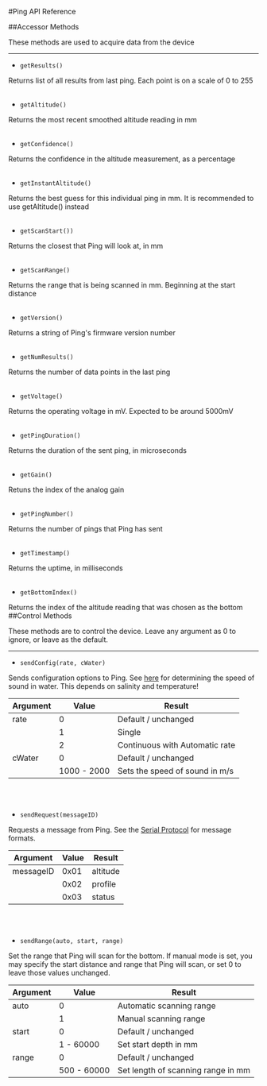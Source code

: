 #Ping API Reference

##Accessor Methods

These methods are used to acquire data from the device

-----

* `getResults()`

Returns list of all results from last ping. Each point is on a scale of 0 to 255
<br/>
<br/>

* `getAltitude()`

Returns the most recent smoothed altitude reading in mm
<br/>
<br/>

* `getConfidence()`

Returns the confidence in the altitude measurement, as a percentage
<br/>
<br/>

* `getInstantAltitude()`

Returns the best guess for this individual ping in mm. It is recommended to use getAltitude() instead
<br/>
<br/>

* `getScanStart())`

Returns the closest that Ping will look at, in mm
<br/>
<br/>

* `getScanRange()`

Returns the range that is being scanned in mm. Beginning at the start distance
<br/>
<br/>

* `getVersion()`

Returns a string of Ping's firmware version number
<br/>
<br/>

* `getNumResults()`

Returns the number of data points in the last ping
<br/>
<br/>

* `getVoltage()`

Returns the operating voltage in mV. Expected to be around 5000mV
<br/>
<br/>

* `getPingDuration()`

Returns the duration of the sent ping, in microseconds
<br/>
<br/>

* `getGain()`

Retuns the index of the analog gain
<br/>
<br/>

* `getPingNumber()`

Returns the number of pings that Ping has sent
<br/>
<br/>

* `getTimestamp()`

Returns the uptime, in milliseconds
<br/>
<br/>

* `getBottomIndex()`

Returns the index of the altitude reading that was chosen as the bottom
##Control Methods

These methods are to control the device. Leave any argument as 0 to ignore, or leave as the default.

-----

* `sendConfig(rate, cWater)`

Sends configuration options to Ping. See [here](http://keisan.casio.com/exec/system/1258122391) for determining the speed of sound in water. This depends on salinity and temperature!

|    Argument     |    Value    |             Result             |
|-----------------|-------------|--------------------------------|
| rate            | 0           | Default / unchanged            |
|                 | 1           | Single                         |
|                 | 2           | Continuous with Automatic rate |
| cWater          | 0           | Default / unchanged            |
|                 | 1000 - 2000 | Sets the speed of sound in m/s |

<br/>
<br/>

* `sendRequest(messageID)`

Requests a message from Ping. See the [Serial Protocol](http://github.com/bluerobotics/ping-python/blob/master/docs/Format.md) for message formats.

|      Argument      | Value |  Result  |
|--------------------|-------|----------|
| messageID          | 0x01  | altitude |
|                    | 0x02  | profile  |
|                    | 0x03  | status   |


<br/>
<br/>


* `sendRange(auto, start, range)`

Set the range that Ping will scan for the bottom. If manual mode is set, you may specify the start distance and range that Ping will scan, or set 0 to leave those values unchanged.

|    Argument    |   Value     |               Result               |
|----------------|-------------|------------------------------------|
| auto           | 0           | Automatic scanning range           |
|                | 1           | Manual scanning range              |
| start          | 0           | Default / unchanged                |
|                | 1 - 60000   | Set start depth in mm              |
| range          | 0           | Default / unchanged                |
|                | 500 - 60000 | Set length of scanning range in mm |

<br/>
<br/>
